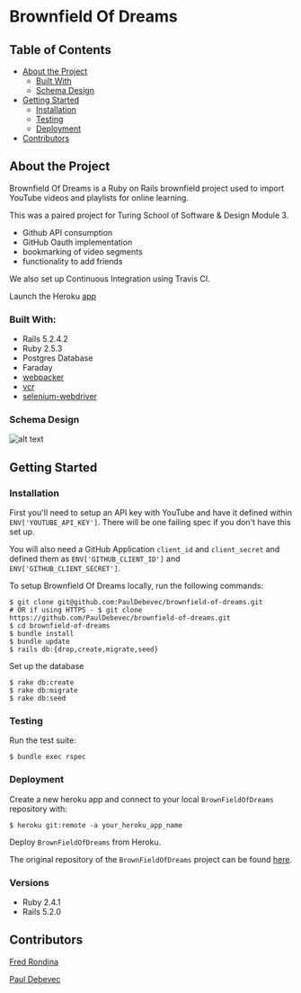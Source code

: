 # Brownfield Of Dreams

<!-- TABLE OF CONTENTS -->
## Table of Contents

* [About the Project](#about-the-project)
  * [Built With](#built-with)
  * [Schema Design](#schema-design)
* [Getting Started](#getting-started)
  * [Installation](#installation)
  * [Testing](#testing)
  * [Deployment](#deployment)
* [Contributors](#contributors)


## About the Project

Brownfield Of Dreams is a Ruby on Rails brownfield project used to import YouTube videos and playlists for online learning. 

This was a paired project for Turing School of Software & Design Module 3.

* Github API consumption
* GitHub Oauth implementation
* bookmarking of video segments
* functionality to add friends

We also set up Continuous Integration using Travis CI. 

Launch the Heroku [app](https://fp-brownfield.herokuapp.com/)


### Built With:

* Rails 5.2.4.2
* Ruby 2.5.3
* Postgres Database
* Faraday
* [webpacker](https://github.com/rails/webpacker)
* [vcr](https://github.com/vcr/vcr)
* [selenium-webdriver](https://www.seleniumhq.org/docs/03_webdriver.jsp)


### Schema Design

![alt text](app/assets/images/schema.png)

## Getting Started

### Installation

First you'll need to setup an API key with YouTube and have it defined within `ENV['YOUTUBE_API_KEY']`. There will be one failing spec if you don't have this set up.

You will also need a GitHub Application `client_id` and `client_secret` and defined them as  `ENV['GITHUB_CLIENT_ID']` and 
  `ENV['GITHUB_CLIENT_SECRET']`.
  
To setup Brownfield Of Dreams locally, run the following commands:
```
$ git clone git@github.com:PaulDebevec/brownfield-of-dreams.git
# OR if using HTTPS - $ git clone https://github.com/PaulDebevec/brownfield-of-dreams.git 
$ cd brownfield-of-dreams
$ bundle install
$ bundle update
$ rails db:{drop,create,migrate,seed}
```

Set up the database
```
$ rake db:create
$ rake db:migrate
$ rake db:seed
```
### Testing

Run the test suite:
```
$ bundle exec rspec
```

### Deployment

Create a new heroku app and connect to your local `BrownFieldOfDreams` repository with:
```
$ heroku git:remote -a your_heroku_app_name
```

Deploy `BrownFieldOfDreams` from Heroku.

The original repository of the `BrownFieldOfDreams` project can be found [here](https://github.com/turingschool-examples/brownfield-of-dreams).

### Versions
* Ruby 2.4.1
* Rails 5.2.0

## Contributors

[Fred Rondina](https://github.com/fredrondina96)

[Paul Debevec](https://github.com/PaulDebevec) 

